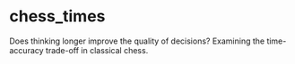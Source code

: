 # chess_times
Does thinking longer improve the quality of decisions? Examining the time-accuracy trade-off in classical chess. 
